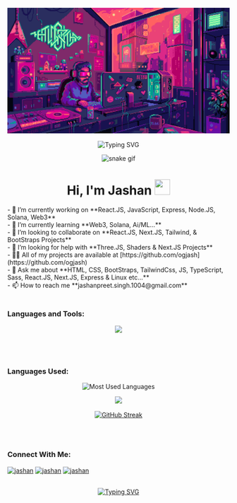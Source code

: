 <p align="center">
  <img src="src/banner.gif" alt="cover_img"/>
</p>

<div align="center">
  <img src="https://readme-typing-svg.demolab.com?font=Fira+Code&weight=600&size=22&pause=1000&color=2C9ECF&center=true&vCenter=true&random=false&width=435&lines=Full+Stack+Developer;Creative+Problem+Solver;Open+Source+Enthusiast;Building+Digital+Experiences" alt="Typing SVG" />
  

  <!-- Snake animation -->
<div align="center">
  
  ![snake gif](https://github.com/ExploitEngineer/ExploitEngineer/blob/output/github-snake-dark.svg?color_snake=00abf0&color_dots=DEDEDE)  
</div>

<h1 align="center">
  Hi, I'm Jashan
  <img src="https://raw.githubusercontent.com/nixin72/nixin72/master/wave.gif" width="35px" height="35px">
</h1>

<div align="left">
- 🔭 I’m currently working on **React.JS, JavaScript, Express, Node.JS, Solana, Web3** <br/>
- 🌱 I’m currently learning **Web3, Solana, Ai/ML...**<br/>
- 👯 I’m looking to collaborate on **React.JS, Next.JS, Tailwind, & BootStraps Projects**<br/>
- 🤝 I’m looking for help with **Three.JS, Shaders & Next.JS Projects**<br/>
- 👨‍💻 All of my projects are available at [https://github.com/ogjash](https://github.com/ogjash)<br/>
- 💬 Ask me about **HTML, CSS, BootStraps, TailwindCss, JS, TypeScript, Sass, React.JS, Next.JS, Express & Linux etc...**<br/>
- 📫 How to reach me **jashanpreet.singh.1004@gmail.com**<br/>
</div>
<br>
  
<h3 align="left">Languages and Tools:</h3>
<div style="text-align: center;">
  <a href="https://skillicons.dev">
    <img src="https://skillicons.dev/icons?i=linux,bash,bootstrap,py,fastapi,c,cpp,css,figma,git,postman,html,js,neovim,pnpm,npm,bun,nodejs,react,express,mongodb,nextjs,sass,tailwind,firebase,mysql,threejs,ts,vim,ps,ae,matlab,anaconda" />
  </a>
</div>

<br/>
<br/>
<br/>

<h3 align="left">Languages Used:</h3>
<div align="center">
    
![Most Used Languages](https://github-readme-stats.vercel.app/api/top-langs/?username=ogjash&theme=shadow_blue&title_color=00abf0&bg_color=00000000&text_color=DEDEDE&hide_border=false&include_all_commits=true&count_private=true&layout=compact&langs_count=10&custom_title=Most%20Used%20Languages)


</div>

<div align="center">
    <p>
    <img src="https://github-readme-stats.vercel.app/api?username=ogjash&rank_icon=github&&theme=shadow_blue&hide_border=false&title_color=00abf0&bg_color=00000000&text_color=DEDEDE&custom_title=GitHub⠀Stats&show_icons=true"/>     
    </p>
</div>

<div align="center">
    
[![GitHub Streak](https://streak-stats.demolab.com?user=ogjash&theme=shadow_blue&hide_border=false&ring=00abf0&fire=00abf0&currStreakLabel=00abf0&sideNums=00abf0&sideLabels=00abf0&dates=DEDEDE&stroke=00abf0&bg_color=00000000&text_color=DEDEDE)](https://streak-stats.demolab.com/?user=ogjash)
</div>
<br>


<br>

<h3 align="left">Connect With Me:</h3>
<p align="left">
  <a href="https://www.linkedin.com/in/ijashan/" target="_blank"><img align="center" src="https://raw.githubusercontent.com/rahuldkjain/github-profile-readme-generator/master/src/images/icons/Social/linked-in-alt.svg" alt="jashan" height="30" width="40"/></a>
  <a href="https://www.instagram.com/thejashanpreetsingh/" target="_blank"><img align="center" src="https://raw.githubusercontent.com/rahuldkjain/github-profile-readme-generator/master/src/images/icons/Social/instagram.svg" alt="jashan" height="30" width="40"/></a>
  <a href="mailto:jashanpreet.singh.1004@gmail.com" target="_blank"><img align="center" src="https://mailmeteor.com/logos/assets/PNG/Gmail_Logo_256px.png" alt="jashan" height="29" width="35"/></a>
</p>

  
<div align="center">
<br>
<a href="https://git.io/typing-svg"><img src="https://readme-typing-svg.demolab.com?font=Fira+Code&size=25&duration=3000&pause=1000&color=00abf0&center=true&vCenter=true&width=435&height=25&lines=Thank+you+for+visiting!;I'm+waiting+for+you+again!;Have+a+good+day!" alt="Typing SVG" /></a>
</div>
</div>

